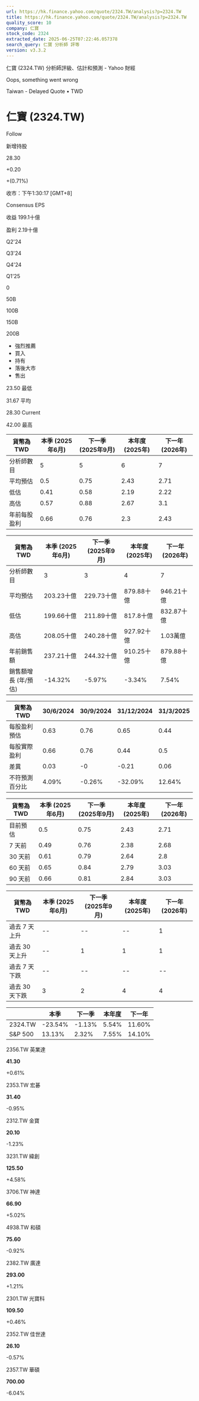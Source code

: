 ```yaml
---
url: https://hk.finance.yahoo.com/quote/2324.TW/analysis?p=2324.TW
title: https://hk.finance.yahoo.com/quote/2324.TW/analysis?p=2324.TW
quality_score: 10
company: 仁寶
stock_code: 2324
extracted_date: 2025-06-25T07:22:46.057378
search_query: 仁寶 分析師 評等
version: v3.3.2
---
```


仁寶 (2324.TW) 分析師評級、估計和預測 - Yahoo 財經


Oops, something went wrong

 

Taiwan - Delayed Quote • TWD 

# 仁寶 (2324.TW)

Follow

 

新增持股

28.30

+0.20

+(0.71%)

收市：下午1:30:17 [GMT+8]

Consensus EPS

收益 199.1十億

盈利 2.19十億

Q2'24

Q3'24

Q4'24

Q1'25

0

50B

100B

150B

200B

* 強烈推薦
* 買入
* 持有
* 落後大市
* 售出

23.50 最低

31.67 平均

28.30 Current

42.00 最高

| 貨幣為TWD | 本季 (2025年6月) | 下一季 (2025年9月) | 本年度 (2025年) | 下一年 (2026年) |
| --- | --- | --- | --- | --- |
| 分析師數目 | 5 | 5 | 6 | 7 |
| 平均預估 | 0.5 | 0.75 | 2.43 | 2.71 |
| 低估 | 0.41 | 0.58 | 2.19 | 2.22 |
| 高估 | 0.57 | 0.88 | 2.67 | 3.1 |
| 年前每股盈利 | 0.66 | 0.76 | 2.3 | 2.43 |

| 貨幣為TWD | 本季 (2025年6月) | 下一季 (2025年9月) | 本年度 (2025年) | 下一年 (2026年) |
| --- | --- | --- | --- | --- |
| 分析師數目 | 3 | 3 | 4 | 7 |
| 平均預估 | 203.23十億 | 229.73十億 | 879.88十億 | 946.21十億 |
| 低估 | 199.66十億 | 211.89十億 | 817.8十億 | 832.87十億 |
| 高估 | 208.05十億 | 240.28十億 | 927.92十億 | 1.03萬億 |
| 年前銷售額 | 237.21十億 | 244.32十億 | 910.25十億 | 879.88十億 |
| 銷售額增長 (年/預估) | -14.32% | -5.97% | -3.34% | 7.54% |

| 貨幣為TWD | 30/6/2024 | 30/9/2024 | 31/12/2024 | 31/3/2025 |
| --- | --- | --- | --- | --- |
| 每股盈利預估 | 0.63 | 0.76 | 0.65 | 0.44 |
| 每股實際盈利 | 0.66 | 0.76 | 0.44 | 0.5 |
| 差異 | 0.03 | -0 | -0.21 | 0.06 |
| 不符預測百分比 | 4.09% | -0.26% | -32.09% | 12.64% |

| 貨幣為TWD | 本季 (2025年6月) | 下一季 (2025年9月) | 本年度 (2025年) | 下一年 (2026年) |
| --- | --- | --- | --- | --- |
| 目前預估 | 0.5 | 0.75 | 2.43 | 2.71 |
| 7 天前 | 0.49 | 0.76 | 2.38 | 2.68 |
| 30 天前 | 0.61 | 0.79 | 2.64 | 2.8 |
| 60 天前 | 0.65 | 0.84 | 2.79 | 3.03 |
| 90 天前 | 0.66 | 0.81 | 2.84 | 3.03 |

| 貨幣為TWD | 本季 (2025年6月) | 下一季 (2025年9月) | 本年度 (2025年) | 下一年 (2026年) |
| --- | --- | --- | --- | --- |
| 過去 7 天上升 | -- | -- | -- | 1 |
| 過去 30 天上升 | -- | 1 | 1 | 1 |
| 過去 7 天下跌 | -- | -- | -- | -- |
| 過去 30 天下跌 | 3 | 2 | 4 | 4 |

|  | 本季 | 下一季 | 本年度 | 下一年 |
| --- | --- | --- | --- | --- |
| 2324.TW | -23.54% | -1.13% | 5.54% | 11.60% |
| S&P 500 | 13.13% | 2.32% | 7.55% | 14.10% |

2356.TW  英業達

**41.30**

+0.61%

2353.TW  宏碁

**31.40**

-0.95%

2312.TW  金寶

**20.10**

-1.23%

3231.TW  緯創

**125.50**

+4.58%

3706.TW  神達

**66.90**

+5.02%

4938.TW  和碩

**75.60**

-0.92%

2382.TW  廣達

**293.00**

+1.21%

2301.TW  光寶科

**109.50**

+0.46%

2352.TW  佳世達

**26.10**

-0.57%

2357.TW  華碩

**700.00**

-6.04%